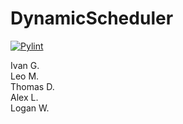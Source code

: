 # DynamicScheduler
[![Pylint](https://github.com/ChicoState/DynamicScheduler/actions/workflows/pylint.yml/badge.svg?branch=main&event=pull_request)](https://github.com/ChicoState/DynamicScheduler/actions/workflows/pylint.yml)

Ivan G.  
Leo M.  
Thomas D.  
Alex L.  
Logan W.
